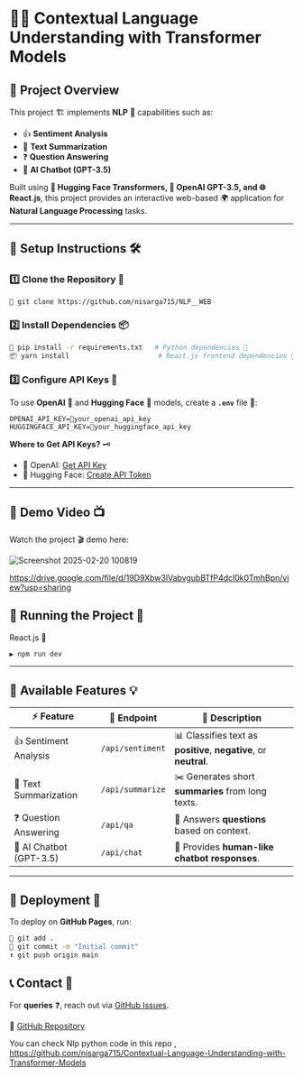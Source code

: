 # 🤖✨ Contextual Language Understanding with Transformer Models

## 🚀 Project Overview

This project 🏗️ implements **NLP** 📖 capabilities such as:

- 👍 **Sentiment Analysis**
- 📝 **Text Summarization**
- ❓ **Question Answering**
- 💬 **AI Chatbot (GPT-3.5)**

Built using **🤗 Hugging Face Transformers, 🤖 OpenAI GPT-3.5, and 🌐 React.js**, this project provides an interactive web-based 🌍 application for **Natural Language Processing** tasks.

---

## 📌 Setup Instructions 🛠️

### 1️⃣ Clone the Repository 🧩

```bash
🐙 git clone https://github.com/nisarga715/NLP__WEB  
```

### 2️⃣ Install Dependencies 📦

```bash
🐍 pip install -r requirements.txt   # Python dependencies 🐍
📦 yarn install                      # React.js frontend dependencies 🎨
```

### 3️⃣ Configure API Keys 🔑

To use **OpenAI** 🤖 and **Hugging Face** 🤗 models, create a **`.env`** file 📃:

```plaintext
OPENAI_API_KEY=🔑your_openai_api_key
HUGGINGFACE_API_KEY=🔑your_huggingface_api_key
```

**Where to Get API Keys?** 🗝️

- 🤖 OpenAI: [Get API Key](https://beta.openai.com/signup/)
- 🤗 Hugging Face: [Create API Token](https://huggingface.co/settings/tokens)

---

## 🎥 Demo Video 📺

Watch the project 🎬 demo here:

![Screenshot 2025-02-20 100819](https://github.com/user-attachments/assets/e36afc63-7cc1-4d2f-b44a-ed81ee1ad22f)

https://drive.google.com/file/d/19D9Xbw3lVabvgubBTfP4dcl0k0TmhBpn/view?usp=sharing 


## 📌 Running the Project 🚀

React.js 🎨

```bash
▶️ npm run dev 
```
---

## 🤖 Available Features 💡

| ⚡ Feature              | 🔗 Endpoint         | 📌 Description                                    |
| -------------------- | ---------------- | ---------------------------------------------- |
| 👍 Sentiment Analysis   | `/api/sentiment` | 📊 Classifies text as **positive**, **negative**, or **neutral**. |
| 📝 Text Summarization   | `/api/summarize` | ✂️ Generates short **summaries** from long texts.  |
| ❓ Question Answering   | `/api/qa`        | 🧠 Answers **questions** based on context.       |
| 💬 AI Chatbot (GPT-3.5) | `/api/chat`      | 🤖 Provides **human-like chatbot responses**.    |

---

## 📌 Deployment 🚀

To deploy on **GitHub Pages**, run:

```bash
🐙 git add .
📌 git commit -m "Initial commit"
⬆️ git push origin main
```


## 📞 Contact 📩

For **queries** ❓, reach out via [GitHub Issues](https://github.com/nisarga715/NLP__WEB/issues).

🔗 [GitHub Repository](https://github.com/nisarga715/NLP__WEB)

You can check Nlp python code in this repo , https://github.com/nisarga715/Contextual-Language-Understanding-with-Transformer-Models
